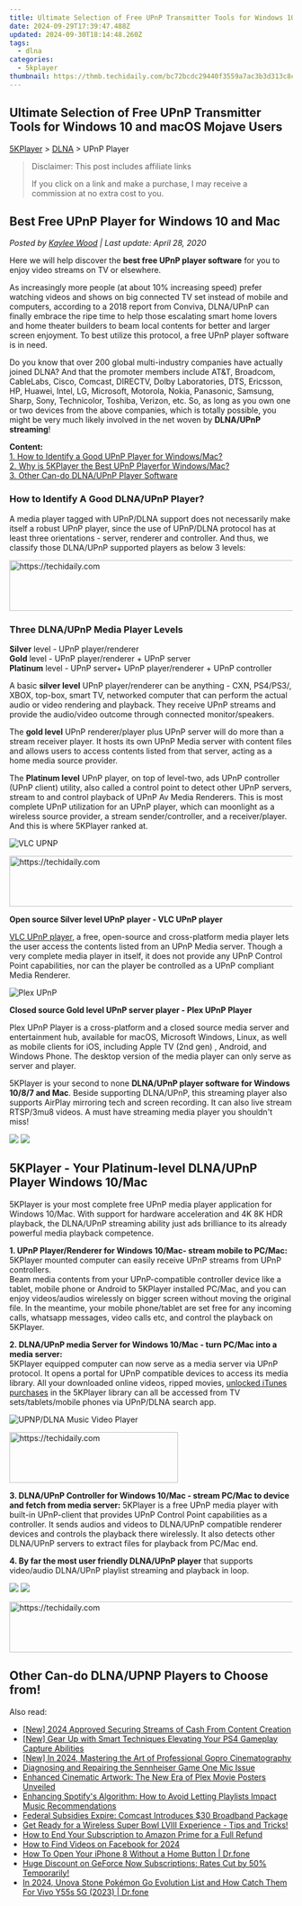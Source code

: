 ```yaml
---
title: Ultimate Selection of Free UPnP Transmitter Tools for Windows 10 and macOS Mojave Users
date: 2024-09-29T17:39:47.488Z
updated: 2024-09-30T18:14:48.260Z
tags:
  - dlna
categories:
  - 5kplayer
thumbnail: https://thmb.techidaily.com/bc72bcdc29440f3559a7ac3b3d313c8c685d10379af7ea84f2fb960950ffa85c.jpg
---
```


## Ultimate Selection of Free UPnP Transmitter Tools for Windows 10 and macOS Mojave Users

[5KPlayer](https://tools.techidaily.com/5kplayer/products/) \> [DLNA](https://tools.techidaily.com/5kplayer/dlna/) \> UPnP Player

>  Disclaimer: This post includes affiliate links
>
>  If you click on a link and make a purchase, I may receive a commission at no extra cost to you.
>

## Best Free UPnP Player for Windows 10 and Mac

 _Posted by [Kaylee Wood](https://www.quora.com/profile/Amanda-Hu-21) | Last update: April 28, 2020_

Here we will help discover the **best free UPnP player software** for you to enjoy video streams on TV or elsewhere.

As increasingly more people (at about 10% increasing speed) prefer watching videos and shows on big connected TV set instead of mobile and computers, according to a 2018 report from Conviva, DLNA/UPnP can finally embrace the ripe time to help those escalating smart home lovers and home theater builders to beam local contents for better and larger screen enjoyment. To best utilize this protocol, a free UPnP player software is in need.

Do you know that over 200 global multi-industry companies have actually joined DLNA? And that the promoter members include AT&T, Broadcom, CableLabs, Cisco, Comcast, DIRECTV, Dolby Laboratories, DTS, Ericsson, HP, Huawei, Intel, LG, Microsoft, Motorola, Nokia, Panasonic, Samsung, Sharp, Sony, Technicolor, Toshiba, Verizon, etc. So, as long as you own one or two devices from the above companies, which is totally possible, you might be very much likely involved in the net woven by **DLNA/UPnP streaming**! 

**Content:**  
[1\. How to Identify a Good UPnP Player for Windows/Mac?](https://tools.techidaily.com/5kplayer/dlna/)  
[2\. Why is 5KPlayer the Best UPnP Player](https://tools.techidaily.com/5kplayer/dlna/)[for Windows/Mac](https://tools.techidaily.com/5kplayer/dlna/)[?](https://tools.techidaily.com/5kplayer/dlna/)  
[3\. Other Can-do DLNA/UPnP Player Software](https://tools.techidaily.com/5kplayer/dlna/)

###  How to Identify A Good DLNA/UPnP Player?

A media player tagged with UPnP/DLNA support does not necessarily make itself a robust UPnP player, since the use of UPnP/DLNA protocol has at least three orientations - server, renderer and controller. And thus, we classify those DLNA/UPnP supported players as below 3 levels:

<!-- affiliate ads begin -->
<a href="https://appsumo.8odi.net/c/5597632/2043617/7443" target="_top" id="2043617">
  <img src="//a.impactradius-go.com/display-ad/7443-2043617" border="0" alt="https://techidaily.com" width="728" height="90"/>
</a>
<img height="0" width="0" src="https://appsumo.8odi.net/i/5597632/2043617/7443" style="position:absolute;visibility:hidden;" border="0" />
<!-- affiliate ads end -->

### Three DLNA/UPnP Media Player Levels

**Silver** level - UPnP player/renderer   
**Gold** level - UPnP player/renderer + UPnP server  
**Platinum** level - UPnP server+ UPnP player/renderer + UPnP controller 

A basic **silver level** UPnP player/renderer can be anything - CXN, PS4/PS3/, XBOX, top-box, smart TV, networked computer that can perform the actual audio or video rendering and playback. They receive UPnP streams and provide the audio/video outcome through connected monitor/speakers. 

The **gold level** UPnP renderer/player plus UPnP server will do more than a stream receiver player. It hosts its own UPnP Media server with content files and allows users to access contents listed from that server, acting as a home media source provider.

The **Platinum level** UPnP player, on top of level-two, ads UPnP controller (UPnP client) utility, also called a control point to detect other UPnP servers, stream to and control playback of UPnP Av Media Renderers. This is most complete UPnP utilization for an UPnP player, which can moonlight as a wireless source provider, a stream sender/controller, and a receiver/player. And this is where 5KPlayer ranked at.

![VLC UPNP](https://www.5kplayer.com/dlna/../video-music-player/img/vlc-streamer-icon-zjy-0304002.jpg) 

<!-- affiliate ads begin -->
<a href="https://appsumo.8odi.net/c/5597632/2049369/7443" target="_top" id="2049369">
  <img src="//a.impactradius-go.com/display-ad/7443-2049369" border="0" alt="https://techidaily.com" width="728" height="90"/>
</a>
<img height="0" width="0" src="https://appsumo.8odi.net/i/5597632/2049369/7443" style="position:absolute;visibility:hidden;" border="0" />
<!-- affiliate ads end -->

**Open source Silver level UPnP player - VLC UPnP player**

[VLC UPnP player](https://tools.techidaily.com/5kplayer/dlna/), a free, open-source and cross-platform media player lets the user access the contents listed from an UPnP Media server. Though a very complete media player in itself, it does not provide any UPnP Control Point capabilities, nor can the player be controlled as a UPnP compliant Media Renderer. 

![Plex UPnP](https://www.5kplayer.com/dlna/../video-music-player/img/5kp-plex-player-icon-yxt-052501.jpg) 

**Closed source Gold level UPnP server player - Plex UPnP Player**

Plex UPnP Player is a cross-platform and a closed source media server and entertainment hub, available for macOS, Microsoft Windows, Linux, as well as mobile clients for iOS, including Apple TV (2nd gen) , Android, and Windows Phone. The desktop version of the media player can only serve as server and player. 

5KPlayer is your second to none **DLNA/UPnP player software for Windows 10/8/7 and Mac**. Beside supporting DLNA/UPnP, this streaming player also supports AirPlay mirroring tech and screen recording. It can also live stream RTSP/3mu8 videos. A must have streaming media player you shouldn't miss! 

[![](https://www.5kplayer.com/dlna/../button/freedownwhitewin.png)](https://tools.techidaily.com/5kplayer/products/) [![](https://www.5kplayer.com/dlna/../button/freedownbackmac.png)](https://tools.techidaily.com/5kplayer/products/) 

## 5KPlayer - Your Platinum-level DLNA/UPnP Player Windows 10/Mac

5KPlayer is your most complete free UPnP media player application for Windows 10/Mac. With support for hardware acceleration and 4K 8K HDR playback, the DLNA/UPnP streaming ability just ads brilliance to its already powerful media playback competence.

**1\. UPnP Player/Renderer for Windows 10/Mac- stream mobile to PC/Mac:** 5KPlayer mounted computer can easily receive UPnP streams from UPnP controllers.  
 Beam media contents from your UPnP-compatible controller device like a tablet, mobile phone or Android to 5KPlayer installed PC/Mac, and you can enjoy videos/audios wirelessly on bigger screen without moving the original file. In the meantime, your mobile phone/tablet are set free for any incoming calls, whatsapp messages, video calls etc, and control the playback on 5KPlayer. 

**2\. DLNA/UPnP media Server for Windows 10/Mac - turn PC/Mac into a media server:**   
 5KPlayer equipped computer can now serve as a media server via UPnP protocol. It opens a portal for UPnP compatible devices to access its media library. All your downloaded online videos, ripped movies, [unlocked iTunes purchases](https://tools.techidaily.com/5kplayer/iphone-manager/) in the 5KPlayer library can all be accessed from TV sets/tablets/mobile phones via UPnP/DLNA search app. 

![UPNP/DLNA Music Video Player](https://www.5kplayer.com/dlna/img/1.png)

<!-- affiliate ads begin -->
<a href="https://aligracehair.sjv.io/c/5597632/2006941/19272" target="_top" id="2006941">
  <img src="//a.impactradius-go.com/display-ad/19272-2006941" border="0" alt="https://techidaily.com" width="300" height="90"/>
</a>
<img height="0" width="0" src="https://aligracehair.sjv.io/i/5597632/2006941/19272" style="position:absolute;visibility:hidden;" border="0" />
<!-- affiliate ads end -->

**3\. DLNA/UPnP Controller for Windows 10/Mac - stream PC/Mac to device and fetch from media server:** 5KPlayer is a free UPnP media player with built-in UPnP-client that provides UPnP Control Point capabilities as a controller. It sends audios and videos to DLNA/UPnP compatible renderer devices and controls the playback there wirelessly. It also detects other DLNA/UPnP servers to extract files for playback from PC/Mac end. 

**4\. By far the most user friendly DLNA/UPnP player** that supports video/audio DLNA/UPnP playlist streaming and playback in loop. 

[![](https://www.5kplayer.com/dlna/../button/freedownwhitewin.png)](https://tools.techidaily.com/5kplayer/products/) [![](https://www.5kplayer.com/dlna/../button/freedownbackmac.png)](https://tools.techidaily.com/5kplayer/products/) 

<!-- affiliate ads begin -->
<a href="https://ephamedtechinc.pxf.io/c/5597632/2136612/26400" target="_top" id="2136612">
  <img src="//a.impactradius-go.com/display-ad/26400-2136612" border="0" alt="https://techidaily.com" width="728" height="90"/>
</a>
<img height="0" width="0" src="https://ephamedtechinc.pxf.io/i/5597632/2136612/26400" style="position:absolute;visibility:hidden;" border="0" />
<!-- affiliate ads end -->

## Other Can-do DLNA/UPNP Players to Choose from!

<ins class="adsbygoogle"
     style="display:block"
     data-ad-format="autorelaxed"
     data-ad-client="ca-pub-7571918770474297"
     data-ad-slot="1223367746"></ins>

<ins class="adsbygoogle"
     style="display:block"
     data-ad-client="ca-pub-7571918770474297"
     data-ad-slot="8358498916"
     data-ad-format="auto"
     data-full-width-responsive="true"></ins>

<span class="atpl-alsoreadstyle">Also read:</span>
<div><ul>
<li><a href="https://youtube-zero.techidaily.com/024-approved-securing-streams-of-cash-from-content-creation/"><u>[New] 2024 Approved Securing Streams of Cash From Content Creation</u></a></li>
<li><a href="https://screen-activity-recording.techidaily.com/new-gear-up-with-smart-techniques-elevating-your-ps4-gameplay-capture-abilities/"><u>[New] Gear Up with Smart Techniques Elevating Your PS4 Gameplay Capture Abilities</u></a></li>
<li><a href="https://fox-links.techidaily.com/new-in-2024-mastering-the-art-of-professional-gopro-cinematography/"><u>[New] In 2024, Mastering the Art of Professional Gopro Cinematography</u></a></li>
<li><a href="https://sound-issues.techidaily.com/diagnosing-and-repairing-the-sennheiser-game-one-mic-issue/"><u>Diagnosing and Repairing the Sennheiser Game One Mic Issue</u></a></li>
<li><a href="https://media-tips.techidaily.com/enhanced-cinematic-artwork-the-new-era-of-plex-movie-posters-unveiled/"><u>Enhanced Cinematic Artwork: The New Era of Plex Movie Posters Unveiled</u></a></li>
<li><a href="https://media-tips.techidaily.com/enhancing-spotifys-algorithm-how-to-avoid-letting-playlists-impact-music-recommendations/"><u>Enhancing Spotify's Algorithm: How to Avoid Letting Playlists Impact Music Recommendations</u></a></li>
<li><a href="https://media-tips.techidaily.com/federal-subsidies-expire-comcast-introduces-30-broadband-package/"><u>Federal Subsidies Expire: Comcast Introduces $30 Broadband Package</u></a></li>
<li><a href="https://media-tips.techidaily.com/get-ready-for-a-wireless-super-bowl-lviii-experience-tips-and-tricks/"><u>Get Ready for a Wireless Super Bowl LVIII Experience - Tips and Tricks!</u></a></li>
<li><a href="https://media-tips.techidaily.com/how-to-end-your-subscription-to-amazon-prime-for-a-full-refund/"><u>How to End Your Subscription to Amazon Prime for a Full Refund</u></a></li>
<li><a href="https://facebook-videos.techidaily.com/how-to-find-videos-on-facebook-for-2024/"><u>How to Find Videos on Facebook for 2024</u></a></li>
<li><a href="https://iphone-unlock.techidaily.com/how-to-open-your-iphone-8-without-a-home-button-drfone-by-drfone-ios/"><u>How To Open Your iPhone 8 Without a Home Button | Dr.fone</u></a></li>
<li><a href="https://media-tips.techidaily.com/huge-discount-on-geforce-now-subscriptions-rates-cut-by-50-temporarily/"><u>Huge Discount on GeForce Now Subscriptions: Rates Cut by 50% Temporarily!</u></a></li>
<li><a href="https://change-location.techidaily.com/in-2024-unova-stone-pokemon-go-evolution-list-and-how-catch-them-for-vivo-y55s-5g-2023-drfone-by-drfone-virtual-android/"><u>In 2024, Unova Stone Pokémon Go Evolution List and How Catch Them For Vivo Y55s 5G (2023) | Dr.fone</u></a></li>
</ul></div>

